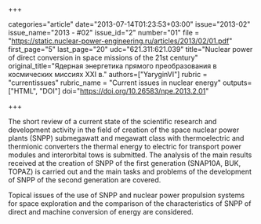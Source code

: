 +++

categories="article"
date="2013-07-14T01:23:53+03:00"
issue="2013-02"
issue_name="2013 - #02"
issue_id="2"
number="01"
file = "https://static.nuclear-power-engineering.ru/articles/2013/02/01.pdf"
first_page="5"
last_page="20"
udc="621.311:621.039"
title="Nuclear power of direct conversion in space missions of the 21st century"
original_title="Ядерная энергетика прямого преобразования в космических миссиях ХХI в."
authors=["YaryginVI"]
rubric = "currentissues"
rubric_name = "Current issues in nuclear energy"
outputs=["HTML", "DOI"]
doi="https://doi.org/10.26583/npe.2013.2.01"

+++

The short review of a current state of the scientific research and development activity in the field of creation of the space nuclear power plants (SNPP) submegawatt and megawatt class with thermoelectric and thermionic converters the thermal energy to electric for transport power modules and interorbital tows is submitted. The analysis of the main results received at the creation of SNPP of the first generation (SNAP10A, BUK, TOPAZ) is carried out and the main tasks and problems of the development of SNPP of the second generation are covered.

Topical issues of the use of SNPP and nuclear power propulsion systems for space exploration and the comparison of the characteristics of SNPP of direct and machine conversion of energy are considered.